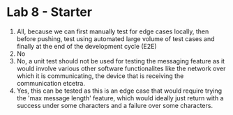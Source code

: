 # Lab 8 - Starter
1) All, because we can first manually test for edge cases locally, then before pushing, test using automated large volume of test cases and finally at the end of the development cycle (E2E)
2) No
3) No, a unit test should not be used for testing the messaging feature as it would involve various other software functionalites like the network over which it is communicating, the device that is receiving the communication etcetra. 
4) Yes, this can be tested as this is an edge case that would require trying the 'max message length' feature, which would ideally just return with a success under some characters and a failure over some characters.
